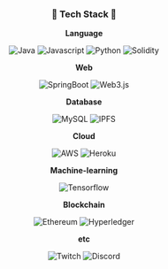 <div id='tech' align='center'>

### 🌟 Tech Stack 🌟

  <b>Language</b>  
  
![Java](https://img.shields.io/badge/Java-007396?style=flat-square&logo=Java&logoColor=white)
![Javascript](https://img.shields.io/badge/Javascript-F7DF1E?style=flat-square&logo=Javascript&logoColor=black)
![Python](https://img.shields.io/badge/Python-3776AB?style=flat-square&logo=Python&logoColor=black)
![Solidity](https://img.shields.io/badge/Solidity-363636?style=flat-square&logo=Solidity&logoColor=white)  
  
  <b>Web</b>  
  
![SpringBoot](https://img.shields.io/badge/SpringBoot-6DB33F?style=flat-square&logo=SpringBoot&logoColor=white)
![Web3.js](https://img.shields.io/badge/Web3.js-F16822?style=flat-square&logo=Web3.js&logoColor=black)  

  
  <b>Database</b>  
  
![MySQL](https://img.shields.io/badge/MySQL-4479A1?style=flat-square&logo=MySQL&logoColor=white)
![IPFS](https://img.shields.io/badge/IPFS-65C2CB?style=flat-square&logo=IPFS&logoColor=black)  
  
  <b>Cloud</b>  
  
![AWS](https://img.shields.io/badge/AWS-232F3E?style=flat-square&logo=AmazonAWS&logoColor=yellow)
![Heroku](https://img.shields.io/badge/Heroku-430098?style=flat-square&logo=Heroku&logoColor=white)  
    
  <b>Machine-learning</b>  
  
![Tensorflow](https://img.shields.io/badge/Tensorflow-FF6F00?style=flat-square&logo=Tensorflow&logoColor=black)  
  
  <b>Blockchain</b>  
  
![Ethereum](https://img.shields.io/badge/Ethereum-3C3C3D?style=flat-square&logo=Ethereum&logoColor=white)
![Hyperledger](https://img.shields.io/badge/Hyperledger-2F3134?style=flat-square&logo=Hyperledger&logoColor=white)
  
  <b>etc</b>  
  
![Twitch](https://img.shields.io/badge/Twitch-9146FF?style=flat-square&logo=Twitch&logoColor=white)
![Discord](https://img.shields.io/badge/Discord-5865F2?style=flat-square&logo=Discord&logoColor=white)
  
</div>
  
<!--
**KimH4nKyul/KimH4nKyul** is a ✨ _special_ ✨ repository because its `README.md` (this file) appears on your GitHub profile.

Here are some ideas to get you started:

- 🔭 I’m currently working on ...
- 🌱 I’m currently learning ...
- 👯 I’m looking to collaborate on ...
- 🤔 I’m looking for help with ...
- 💬 Ask me about ...
- 📫 How to reach me: ...
- 😄 Pronouns: ...
- ⚡ Fun fact: ...
-->
